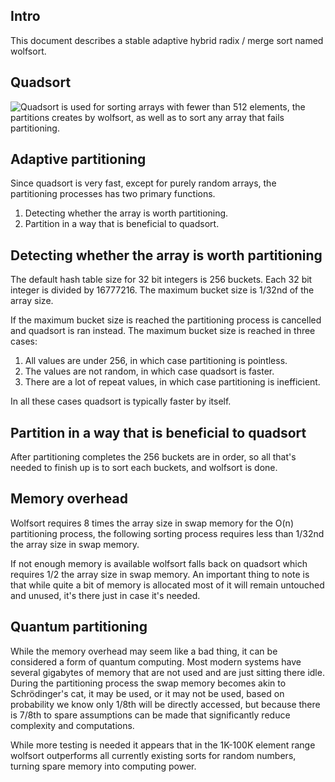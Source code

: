 Intro
-----

This document describes a stable adaptive hybrid radix / merge sort named wolfsort.

Quadsort
--------

![Quadsort](https://github.com/scandum/quadsort) is used for sorting arrays
with fewer than 512 elements, the partitions creates by wolfsort, as well as
to sort any array that fails partitioning.

Adaptive partitioning
---------------------
Since quadsort is very fast, except for purely random arrays, the partitioning processes
has two primary functions.

1. Detecting whether the array is worth partitioning.
2. Partition in a way that is beneficial to quadsort.

Detecting whether the array is worth partitioning
-------------------------------------------------

The default hash table size for 32 bit integers is 256 buckets. Each 32 bit integer is
divided by 16777216. The maximum bucket size is 1/32nd of the array size.

If the maximum bucket size is reached the partitioning process is cancelled and quadsort
is ran instead. The maximum bucket size is reached in three cases: 

1. All values are under 256, in which case partitioning is pointless.
2. The values are not random, in which case quadsort is faster.
3. There are a lot of repeat values, in which case partitioning is inefficient.

In all these cases quadsort is typically faster by itself.

Partition in a way that is beneficial to quadsort
-------------------------------------------------
After partitioning completes the 256 buckets are in order, so all that's needed to finish up is to sort each buckets, and wolfsort is done.

Memory overhead
---------------
Wolfsort requires 8 times the array size in swap memory for the O(n) partitioning process, the following sorting process requires less than 1/32nd the array size in swap memory.

If not enough memory is available wolfsort falls back on quadsort which requires 1/2 the array size in swap memory. An important thing to note is that while quite a bit of memory is allocated most of it will remain untouched and unused, it's there just in case it's needed.

Quantum partitioning
--------------------

While the memory overhead may seem like a bad thing, it can be considered a form of quantum computing. Most modern systems have several gigabytes of memory that are not used and are just sitting there idle. During the partitioning process the swap memory becomes akin to Schrödinger's cat, it may be used, or it may not be used, based on probability we know only 1/8th will be directly accessed, but because there is 7/8th to spare assumptions can be made that significantly reduce complexity and computations.

While more testing is needed it appears that in the 1K-100K element range wolfsort outperforms all currently existing sorts for random numbers, turning spare memory into computing power.
